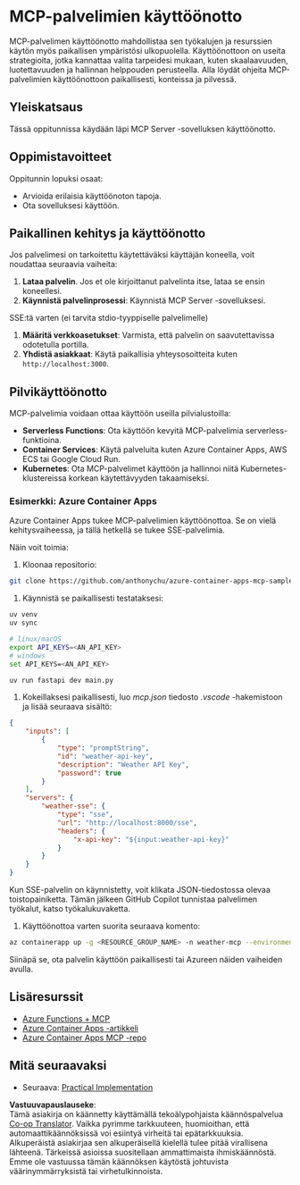 <!--
CO_OP_TRANSLATOR_METADATA:
{
  "original_hash": "7816cc28f7ab9a54e31f9246429ffcd9",
  "translation_date": "2025-06-13T01:30:27+00:00",
  "source_file": "03-GettingStarted/09-deployment/README.md",
  "language_code": "fi"
}
-->
# MCP-palvelimien käyttöönotto

MCP-palvelimen käyttöönotto mahdollistaa sen työkalujen ja resurssien käytön myös paikallisen ympäristösi ulkopuolella. Käyttöönottoon on useita strategioita, jotka kannattaa valita tarpeidesi mukaan, kuten skaalaavuuden, luotettavuuden ja hallinnan helppouden perusteella. Alla löydät ohjeita MCP-palvelimien käyttöönottoon paikallisesti, konteissa ja pilvessä.

## Yleiskatsaus

Tässä oppitunnissa käydään läpi MCP Server -sovelluksen käyttöönotto.

## Oppimistavoitteet

Oppitunnin lopuksi osaat:

- Arvioida erilaisia käyttöönoton tapoja.
- Ota sovelluksesi käyttöön.

## Paikallinen kehitys ja käyttöönotto

Jos palvelimesi on tarkoitettu käytettäväksi käyttäjän koneella, voit noudattaa seuraavia vaiheita:

1. **Lataa palvelin**. Jos et ole kirjoittanut palvelinta itse, lataa se ensin koneellesi.  
1. **Käynnistä palvelinprosessi**: Käynnistä MCP Server -sovelluksesi.

SSE:tä varten (ei tarvita stdio-tyyppiselle palvelimelle)

1. **Määritä verkkoasetukset**: Varmista, että palvelin on saavutettavissa odotetulla portilla.  
1. **Yhdistä asiakkaat**: Käytä paikallisia yhteysosoitteita kuten `http://localhost:3000`.

## Pilvikäyttöönotto

MCP-palvelimia voidaan ottaa käyttöön useilla pilvialustoilla:

- **Serverless Functions**: Ota käyttöön kevyitä MCP-palvelimia serverless-funktioina.  
- **Container Services**: Käytä palveluita kuten Azure Container Apps, AWS ECS tai Google Cloud Run.  
- **Kubernetes**: Ota MCP-palvelimet käyttöön ja hallinnoi niitä Kubernetes-klustereissa korkean käytettävyyden takaamiseksi.

### Esimerkki: Azure Container Apps

Azure Container Apps tukee MCP-palvelimien käyttöönottoa. Se on vielä kehitysvaiheessa, ja tällä hetkellä se tukee SSE-palvelimia.

Näin voit toimia:

1. Kloonaa repositorio:

  ```sh
  git clone https://github.com/anthonychu/azure-container-apps-mcp-sample.git
  ```

1. Käynnistä se paikallisesti testataksesi:

  ```sh
  uv venv
  uv sync

  # linux/macOS
  export API_KEYS=<AN_API_KEY>
  # windows
  set API_KEYS=<AN_API_KEY>

  uv run fastapi dev main.py
  ```

1. Kokeillaksesi paikallisesti, luo *mcp.json* tiedosto *.vscode* -hakemistoon ja lisää seuraava sisältö:

  ```json
  {
      "inputs": [
          {
              "type": "promptString",
              "id": "weather-api-key",
              "description": "Weather API Key",
              "password": true
          }
      ],
      "servers": {
          "weather-sse": {
              "type": "sse",
              "url": "http://localhost:8000/sse",
              "headers": {
                  "x-api-key": "${input:weather-api-key}"
              }
          }
      }
  }
  ```

  Kun SSE-palvelin on käynnistetty, voit klikata JSON-tiedostossa olevaa toistopainiketta. Tämän jälkeen GitHub Copilot tunnistaa palvelimen työkalut, katso työkalukuvaketta.

1. Käyttöönottoa varten suorita seuraava komento:

  ```sh
  az containerapp up -g <RESOURCE_GROUP_NAME> -n weather-mcp --environment mcp -l westus --env-vars API_KEYS=<AN_API_KEY> --source .
  ```

Siinäpä se, ota palvelin käyttöön paikallisesti tai Azureen näiden vaiheiden avulla.

## Lisäresurssit

- [Azure Functions + MCP](https://learn.microsoft.com/en-us/samples/azure-samples/remote-mcp-functions-dotnet/remote-mcp-functions-dotnet/)  
- [Azure Container Apps -artikkeli](https://techcommunity.microsoft.com/blog/appsonazureblog/host-remote-mcp-servers-in-azure-container-apps/4403550)  
- [Azure Container Apps MCP -repo](https://github.com/anthonychu/azure-container-apps-mcp-sample)  

## Mitä seuraavaksi

- Seuraava: [Practical Implementation](/04-PracticalImplementation/README.md)

**Vastuuvapauslauseke**:  
Tämä asiakirja on käännetty käyttämällä tekoälypohjaista käännöspalvelua [Co-op Translator](https://github.com/Azure/co-op-translator). Vaikka pyrimme tarkkuuteen, huomioithan, että automaattikäännöksissä voi esiintyä virheitä tai epätarkkuuksia. Alkuperäistä asiakirjaa sen alkuperäisellä kielellä tulee pitää virallisena lähteenä. Tärkeissä asioissa suositellaan ammattimaista ihmiskäännöstä. Emme ole vastuussa tämän käännöksen käytöstä johtuvista väärinymmärryksistä tai virhetulkinnoista.